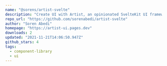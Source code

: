 ```yaml
---
name: "@sorens/artist-svelte"
description: "Create UI with Artist, an opinionated SvelteKit UI framework."
repo_url: "https://github.com/sorenabedi/artist-svelte"
author: "Soren Abedi"
homepage: "https://artist-ui.pages.dev"
downloads: 2
updated: "2021-11-21T14:06:50.947Z"
github_stars: 4
tags: 
  - component-library
  - ui
---
```

